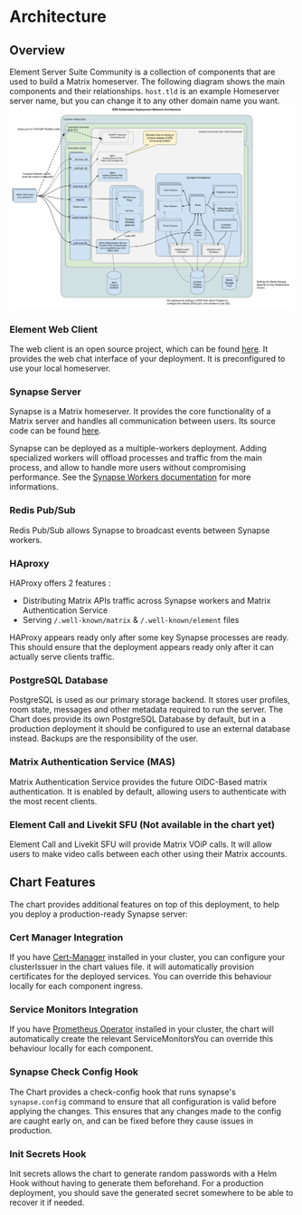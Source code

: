<!--
Copyright 2025 New Vector Ltd

SPDX-License-Identifier: AGPL-3.0-only OR LicenseRef-Element-Commercial
-->

# Architecture

## Overview

Element Server Suite Community is a collection of components that are used to build a Matrix homeserver. The following diagram shows the main components and their relationships. `host.tld` is an example Homeserver server name, but you can change it to any other domain name you want.
![Architecture](./assets/images/Architecture.png)

### Element Web Client

The web client is an open source project, which can be found [here](https://github.com/element-hq/element-web). It provides the web chat interface of your deployment. It is preconfigured to use your local homeserver.

### Synapse Server

Synapse is a Matrix homeserver. It provides the core functionality of a Matrix server and handles all communication between users. Its source code can be found [here](https://github.com/element-hq/synapse).

Synapse can be deployed as a multiple-workers deployment. Adding specialized workers will offload processes and traffic from the main process, and allow to handle more users without compromising performance. See the [Synapse Workers documentation](https://github.com/element-hq/synapse/blob/develop/docs/workers.md) for more informations.

### Redis Pub/Sub

Redis Pub/Sub allows Synapse to broadcast events between Synapse workers.

### HAproxy

HAProxy offers 2 features :
- Distributing Matrix APIs traffic across Synapse workers and Matrix Authentication Service
- Serving `/.well-known/matrix` & `/.well-known/element` files

HAProxy appears ready only after some key Synapse processes are ready. This should ensure that the deployment appears ready only after it can actually serve clients traffic.

### PostgreSQL Database

PostgreSQL is used as our primary storage backend. It stores user profiles, room state, messages and other metadata required to run the server. The Chart does provide its own PostgreSQL Database by default, but in a production deployment it should be configured to use an external database instead. Backups are the responsibility of the user.

### Matrix Authentication Service (MAS)

Matrix Authentication Service provides the future OIDC-Based matrix authentication. It is enabled by default, allowing users to authenticate with the most recent clients.

### Element Call and Livekit SFU (Not available in the chart yet)

Element Call and Livekit SFU will provide Matrix VOiP calls. It will allow users to make video calls between each other using their Matrix accounts.

## Chart Features

The chart provides additional features on top of this deployment, to help you deploy a production-ready Synapse server:

### Cert Manager Integration

If you have [Cert-Manager](https://cert-manager.io/) installed in your cluster, you can configure your clusterIssuer in the chart values file. it will automatically provision certificates for the deployed services. You can override this behaviour locally for each component ingress.

### Service Monitors Integration

If you have [Prometheus Operator](https://github.com/prometheus-operator/prometheus-operator) installed in your cluster, the chart will automatically create the relevant ServiceMonitorsYou can override this behaviour locally for each component.

### Synapse Check Config Hook

The Chart provides a check-config hook that runs synapse's `synapse.config` command to ensure that all configuration is valid before applying the changes. This ensures that any changes made to the config are caught early on, and can be fixed before they cause issues in production.

### Init Secrets Hook

Init secrets allows the chart to generate random passwords with a Helm Hook without having to generate them beforehand. For a production deployment, you should save the generated secret somewhere to be able to recover it if needed.

